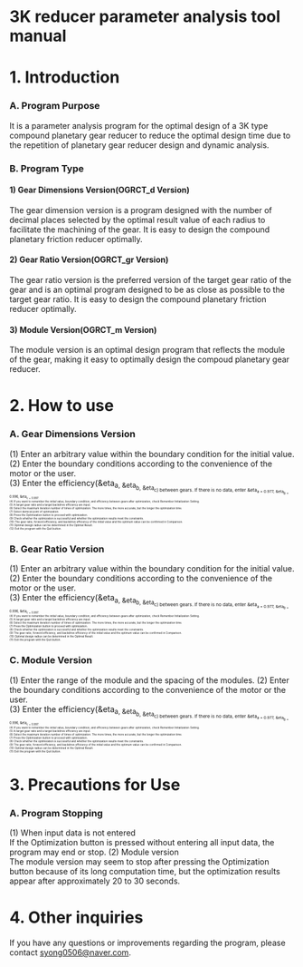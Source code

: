 # 3K reducer parameter analysis tool manual
# 1. Introduction
### A. Program Purpose
It is a parameter analysis program for the optimal design of a 3K type compound planetary gear reducer to reduce the optimal design time due to the repetition of planetary gear reducer design and dynamic analysis.

### B. Program Type
#### 1) Gear Dimensions Version(OGRCT_d Version)  
The gear dimension version is a program designed with the number of decimal places selected by the optimal result value of each radius to facilitate the machining of the gear. It is easy to design the compound planetary friction reducer optimally.

#### 2) Gear Ratio Version(OGRCT_gr Version)
The gear ratio version is the preferred version of the target gear ratio of the gear and is an optimal program designed to be as close as possible to the target gear ratio. It is easy to design the compound planetary friction reducer optimally.

#### 3) Module Version(OGRCT_m Version)
The module version is an optimal design program that reflects the module of the gear, making it easy to optimally design the compoud planetary gear reducer.

# 2. How to use
### A. Gear Dimensions Version  
(1) Enter an arbitrary value within the boundary condition for the initial value.  
(2) Enter the boundary conditions according to the convenience of the motor or the user.  
(3) Enter the efficiency(&eta<sub>a, &eta<sub>b, &eta<sub>c) between gears.  If there is no data, enter &eta<sub>a = 0.977, &eta<sub>b = 0.996, &eta<sub>c = 0.997.  
(4) If you want to remember the initial value, boundary condition, and efficiency between gears after optimization, check Remember Initialization Setting.  
(5) A target gear ratio and a target backdrive efficiency are input.  
(6) Select the maximum iteration number of times of optimization. The more times, the more accurate, but the longer the optimization time.  
(7) Select demical point of optimization.  
(8) Press the Optimization button to proceed with optimization.  
(9) Check whether the optimization is successful and whether the optimization results meet the constraints.  
(10) The gear ratio, forword efficiency, and backdrive efficiency of the initial value and the optimum value can be confirmed in Comparison.  
(11) Optimal design radius can be determined in the Optimal Result.  
(12) Exit the program with the Quit button.  
### B. Gear Ratio Version
(1) Enter an arbitrary value within the boundary condition for the initial value.  
(2) Enter the boundary conditions according to the convenience of the motor or the user.  
(3) Enter the efficiency(&eta<sub>a, &eta<sub>b, &eta<sub>c) between gears.  If there is no data, enter &eta<sub>a = 0.977, &eta<sub>b = 0.996, &eta<sub>c = 0.997.  
(4) If you want to remember the initial value, boundary condition, and efficiency between gears after optimization, check Remember Initialization Setting.  
(5) A target gear ratio and a target backdrive efficiency are input.  
(6) Select the maximum iteration number of times of optimization. The more times, the more accurate, but the longer the optimization time.  
(7) Press the Optimization button to proceed with optimization.  
(8) Check whether the optimization is successful and whether the optimization results meet the constraints.  
(9)  The gear ratio, forword efficiency, and backdrive efficiency of the initial value and the optimum value can be confirmed in Comparison.  
(10) Optimal design radius can be determined in the Optimal Result.  
(11)  Exit the program with the Quit button.  
### C. Module Version
(1) Enter the range of the module and the spacing of the modules.
(2) Enter the boundary conditions according to the convenience of the motor or the user.  
(3) Enter the efficiency(&eta<sub>a, &eta<sub>b, &eta<sub>c) between gears.  If there is no data, enter &eta<sub>a = 0.977, &eta<sub>b = 0.996, &eta<sub>c = 0.997.  
(4) If you want to remember the initial value, boundary condition, and efficiency between gears after optimization, check Remember Initialization Setting.  
(5) A target gear ratio and a target backdrive efficiency are input.  
(6) Select the maximum iteration number of times of optimization. The more times, the more accurate, but the longer the optimization time.  
(7) Press the Optimization button to proceed with optimization.  
(8) Check whether the optimization is successful and whether the optimization results meet the constraints.  
(9)  The gear ratio, forword efficiency, and backdrive efficiency of the initial value and the optimum value can be confirmed in Comparison.  
(10) Optimal design radius can be determined in the Optimal Result.  
(11)  Exit the program with the Quit button.  
# 3. Precautions for Use
### A. Program Stopping  
(1) When input data is not entered  
If the Optimization button is pressed without entering all input data, the program may end or stop.
(2)  Module version  
The module version may seem to stop after pressing the Optimization button because of its long computation time, but the optimization results appear after approximately 20 to 30 seconds.  
# 4. Other inquiries
If you have any questions or improvements regarding the program, please contact syong0506@naver.com.